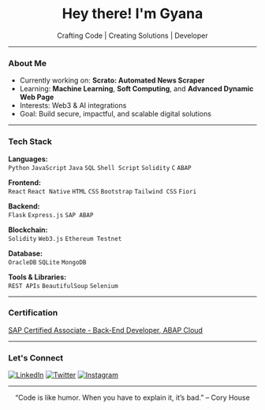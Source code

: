 <h1 align="center">Hey there! I'm Gyana</h1>

<p align="center">
  Crafting Code | Creating Solutions | Developer
</p>

---

### About Me

- Currently working on: **Scrato: Automated News Scraper**
- Learning: **Machine Learning**, **Soft Computing**, and **Advanced Dynamic Web Page**
- Interests: Web3 & AI integrations
- Goal: Build secure, impactful, and scalable digital solutions

---

### Tech Stack

**Languages:**  
`Python` `JavaScript` `Java` `SQL` `Shell Script` `Solidity` `C` `ABAP`

**Frontend:**  
`React` `React Native` `HTML` `CSS` `Bootstrap` `Tailwind CSS` `Fiori`

**Backend:**  
`Flask` `Express.js` `SAP ABAP`

**Blockchain:**  
`Solidity` `Web3.js` `Ethereum Testnet`

**Database:**  
`OracleDB` `SQLite` `MongoDB`

**Tools & Libraries:**  
`REST APIs` `BeautifulSoup` `Selenium`

---

### Certification
[SAP Certified Associate - Back-End Developer, ABAP Cloud](https://www.credly.com/badges/d32ee989-1b29-465b-8864-fca8e5a16ce1)

---
### Let's Connect

[![LinkedIn](https://img.shields.io/badge/LinkedIn-blue?style=flat&logo=linkedin&logoColor=white)](https://linkedin.com/in/gyanapriyadarshi)
[![Twitter](https://img.shields.io/badge/Twitter-1DA1F2?style=flat&logo=twitter&logoColor=white)](https://twitter.com/TweetJoyel)
[![Instagram](https://img.shields.io/badge/Instagram-E4405F?style=flat&logo=instagram&logoColor=white)](https://www.instagram.com/gyana.meta)

---

<p align="center">“Code is like humor. When you have to explain it, it’s bad.” – Cory House</p>

